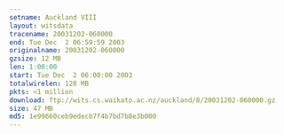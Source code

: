 ```yaml
---
setname: Auckland VIII
layout: witsdata
tracename: 20031202-060000
end: Tue Dec  2 06:59:59 2003
originalname: 20031202-060000
gzsize: 12 MB
len: 1:00:00
start: Tue Dec  2 06:00:00 2003
totalwirelen: 128 MB
pkts: <1 million
download: ftp://wits.cs.waikato.ac.nz/auckland/8/20031202-060000.gz
size: 47 MB
md5: 1e99660ceb9edecb7f4b7bd7b8e3b000
---
```

